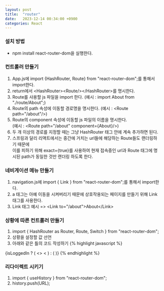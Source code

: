 ```yaml
---
layout: post
title:  "router"
date:   2023-12-14 00:34:00 +0900
categories: React
---
```


### 설치 방법

- npm install react-router-dom을 실행한다.

### 컨트롤러 만들기

1. App.js에 import {HashRouter, Route} from "react-router-dom";를 통해서 import한다.
2. return에서 &lt;HashRouter>&lt;Route/>&lt;/HashRouter>를 명시한다.
3. Route를 사용할 js 파일을 import 한다. (예시 : import About from "./route/About";)
4. Route의 path 속성에 이동할 경로명을 명시한다. (예시 : &lt;Route path="/about"/>)
5. Route의 component 속성에 이동할 js 파일의 이름을 명시한다.  
(예시 : &lt;Route path="/about" component={About}/>)
6. 두 개 이상의 경로를 지정할 때는 그냥 HashRouter 태그 안에 계속 추가하면 된다.
7. 스프링과 달리 리액트에서는 중간에 거치는 url들에 해당하는 Route들도 랜더링하기 때문에  
이를 피하기 위해 exact={true}를 사용하여  현재 접속중인 url과 Route 태그에 명시된 path가 동일한 것만 랜더링 하도록 한다. 

### 네비게이션 메뉴 만들기

1. navigation.js에 import { Link } from "react-router-dom";를 통해서 import한다.
2. a 태그는 아예 이동을 시켜버리기 때문에 상호작용되는 페이지를 만들기 위해 Link 태그를 사용한다.
3. Link 태그 예시 => &lt;Link to="/about">About&lt;/Link>

### 상황에 따른 컨트롤러 만들기

1. import { HashRouter as Router, Route, Switch } from "react-router-dom";
2. 상황을 설정할 값 선언
3. 아래와 같은 틀의 코드 작성하기
{% highlight javascript %}
<Router>
    <Switch>
    {isLoggedIn ? (
        <>
        <<Route exact path="/">
            <Home />
        </Route>
        </>
    ) : (
        <Route exact path="/">
            <Auth />
        </Route>
    )}
    </Switch>
</Router>
{% endhighlight %}

### 리다이렉트 시키기

1. import { useHistory } from "react-router-dom";
2. history.push(URL);